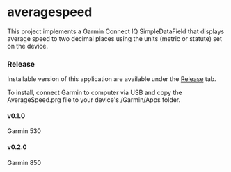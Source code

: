 # averagespeed

This project implements a Garmin Connect IQ SimpleDataField that displays average speed to two decimal places 
using the units (metric or statute) set on the device.

### Release

Installable version of this application are available under the [Release](https://github.com/stphnthmpsn/averagespeed/releases) tab.

To install, connect Garmin to computer via USB and copy the AverageSpeed.prg file to your device's /Garmin/Apps folder.

#### v0.1.0 

Garmin 530

#### v0.2.0

Garmin 850